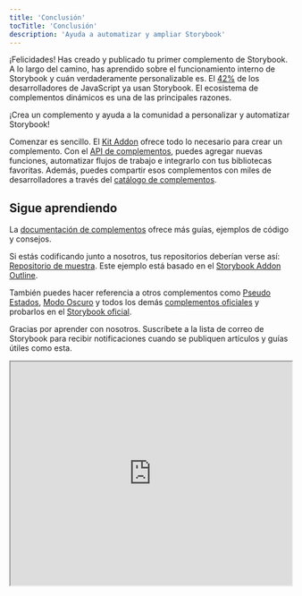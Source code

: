 ```yaml
---
title: 'Conclusión'
tocTitle: 'Conclusión'
description: 'Ayuda a automatizar y ampliar Storybook'
---
```


¡Felicidades! Has creado y publicado tu primer complemento de Storybook. A lo largo del camino, has aprendido sobre el funcionamiento interno de Storybook y cuán verdaderamente personalizable es. El [42%](https://2020.stateofjs.com/en-us/technologies/testing/testing_experience_ranking/) de los desarrolladores de JavaScript ya usan Storybook. El ecosistema de complementos dinámicos es una de las principales razones.

¡Crea un complemento y ayuda a la comunidad a personalizar y automatizar Storybook!

Comenzar es sencillo. El [Kit Addon](https://github.com/storybookjs/addon-kit) ofrece todo lo necesario para crear un complemento. Con el [API de complementos](https://storybook.js.org/docs/react/addons/addons-api), puedes agregar nuevas funciones, automatizar flujos de trabajo e integrarlo con tus bibliotecas favoritas. Además, puedes compartir esos complementos con miles de desarrolladores a través del [catálogo de complementos](https://storybook.js.org/addons).


## Sigue aprendiendo

La [documentación de complementos](https://storybook.js.org/docs/react/addons/introduction) ofrece más guías, ejemplos de código y consejos.

Si estás codificando junto a nosotros, tus repositorios deberían verse así: [Repositorio de muestra](http://github.com/chromaui/learnstorybook-addon-code). Este ejemplo está basado en el [Storybook Addon Outline](https://github.com/chromaui/storybook-addon-outline).


También puedes hacer referencia a otros complementos como [Pseudo Estados](https://github.com/chromaui/storybook-addon-pseudo-states), [Modo Oscuro](https://github.com/hipstersmoothie/storybook-dark-mode) y todos los demás [complementos oficiales](https://github.com/storybookjs/storybook/tree/next/addons) y probarlos en el [Storybook oficial](https://next--storybookjs.netlify.app/official-storybook/).

Gracias por aprender con nosotros. Suscríbete a la lista de correo de Storybook para recibir notificaciones cuando se publiquen artículos y guías útiles como esta.

<iframe style="height:400px;width:100%;max-width:800px;margin:0px auto;" src="https://upscri.be/d42fc0?as_embed"></iframe>
